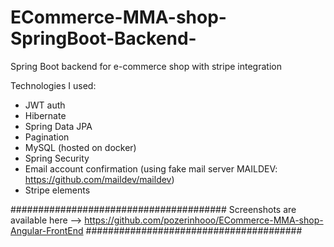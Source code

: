 # ECommerce-MMA-shop-SpringBoot-Backend-

Spring Boot backend for e-commerce shop with stripe integration

Technologies I used:
- JWT auth
- Hibernate
- Spring Data JPA
- Pagination
- MySQL (hosted on docker)
- Spring Security
- Email account confirmation (using fake mail server MAILDEV: https://github.com/maildev/maildev)
- Stripe elements

#######################################
Screenshots are available here --> https://github.com/pozerinhooo/ECommerce-MMA-shop-Angular-FrontEnd
#######################################
